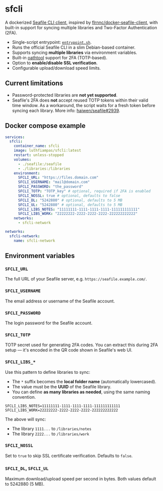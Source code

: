 # sfcli

A dockerized [Seafile CLI client](https://help.seafile.com/syncing_client/linux-cli/), inspired by [flrnnc/docker-seafile-client](https://gitlab.com/flrnnc-oss/docker-seafile-client), with built-in support for syncing multiple libraries and Two-Factor Authentication (2FA).

- Single-script entrypoint: [`entrypoint.sh`](docker/entrypoint.sh).
- Runs the official Seafile CLI in a slim Debian-based container.
- Supports syncing **multiple libraries** via environment variables.
- Built-in [oathtool](https://www.nongnu.org/oath-toolkit/oathtool.1.html) support for 2FA (TOTP-based).
- Option to **enable/disable SSL verification**.
- Configurable upload/download speed limits.

## Current limitations

- Password-protected libraries are **not yet supported**.
- Seafile's 2FA does **not** accept reused TOTP tokens within their valid time window. As a workaround, the script waits for a fresh token before syncing each library. More info: [haiwen/seafile#2939](https://github.com/haiwen/seafile/issues/2939).

## Docker compose example

```yaml
services:
  sfcli:
    container_name: sfcli
    image: luthfiampas/sfcli:latest
    restart: unless-stopped
    volumes:
      - ./seafile:/seafile
      - ./libraries:/libraries
    environment:
      SFCLI_URL: "https://files.domain.com"
      SFCLI_USERNAME: "mail@domain.com"
      SFCLI_PASSWORD: "the_password"
      SFCLI_TOTP: "TOTP_key" # optional, required if 2FA is enabled
      SFCLI_NOSSL: true # optional, defaults to false
      SFCLI_DL: "5242880" # optional, defaults to 5 MB
      SFCLI_UL: "5242880" # optional, defaults to 5 MB
      SFCLI_LIBS_NOTES: "11111111-1111-1111-1111-111111111111"
      SFCLI_LIBS_WORK: "22222222-2222-2222-2222-222222222222"
    networks:
      - sfcli-network

networks:
  sfcli-network:
    name: sfcli-network
```

## Environment variables

### `SFCLI_URL`

The full URL of your Seafile server, e.g. `https://seafile.example.com/`.

### `SFCLI_USERNAME`

The email address or username of the Seafile account.

### `SFCLI_PASSWORD`

The login password for the Seafile account.

### `SFCLI_TOTP`

TOTP secret used for generating 2FA codes. You can extract this during 2FA setup — it's encoded in the QR code shown in Seafile's web UI.

### `SFCLI_LIBS_*`

Use this pattern to define libraries to sync:

- The `*` suffix becomes the **local folder name** (automatically lowercased).
- The value must be the **UUID** of the Seafile library.
- You can define **as many libraries as needed**, using the same naming convention.

```env
SFCLI_LIBS_NOTES=11111111-1111-1111-1111-111111111111
SFCLI_LIBS_WORK=22222222-2222-2222-2222-222222222222
```

The above will sync:

- The library `1111...` to `/libraries/notes`
- The library `2222...` to `/libraries/work`

### `SFCLI_NOSSL`

Set to `true` to skip SSL certificate verification. Defaults to `false`.

### `SFCLI_DL`, `SFCLI_UL`

Maximum download/upload speed per second in bytes. Both values default to 5242880 (5 MB).
